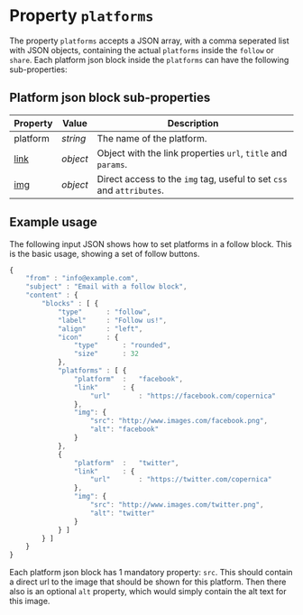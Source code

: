 # Property `platforms`

The property `platforms` accepts a JSON array, with a comma seperated list with 
JSON objects, containing the actual `platforms` inside the `follow` or `share`.
Each platform json block inside the `platforms` can have the following sub-properties:


## Platform json block sub-properties

| Property | Value | Description                                                                                                                                       |
|:---------|-------|---------------------------------------------------------------------------------------------------------------------------------------------------|
| platform | _string_ | The name of the platform.  |
| [link](copernica-docs:ResponsiveEmail/json/property-link) | _object_ | Object with the link properties `url`, `title` and `params`.                                            |
| [img](copernica-docs:ResponsiveEmail/json/property-img) | _object_ | Direct access to the `img` tag, useful to set `css` and `attributes`.                                      |


## Example usage

The following input JSON shows how to set platforms in a follow block. This is
the basic usage, showing a set of follow buttons.

```javascript
{
    "from" : "info@example.com",
    "subject" : "Email with a follow block",
    "content" : {
        "blocks" : [ {
            "type"      : "follow",
            "label"     : "Follow us!",
            "align"     : "left",
            "icon"      : {
                "type"      : "rounded",
                "size"      : 32
            },
            "platforms" : [ {
                "platform"  :   "facebook",
                "link"      : {
                    "url"       : "https://facebook.com/copernica"
                },
                "img": {
                    "src": "http://www.images.com/facebook.png",
                    "alt": "facebook"
                }
            },
            {
                "platform"  :   "twitter",
                "link"      : {
                    "url"       : "https://twitter.com/copernica"
                },
                "img": {
                    "src": "http://www.images.com/twitter.png",
                    "alt": "twitter"
                }
            } ]
        } ]
    }
}
```

Each platform json block has 1 mandatory property: `src`. This should contain a
direct url to the image that should be shown for this platform. Then there also
is an optional `alt` property, which would simply contain the alt text for this
image.
